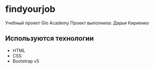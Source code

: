 # findyourjob
Учебный проект Glo Academy
Проект выполнила: Дарья Кириенко

## Используются технологии
- HTML
- CSS
- Bootstrap v5
